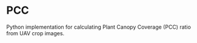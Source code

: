 # PCC
Python implementation for calculating Plant Canopy Coverage (PCC) ratio from UAV crop images.
